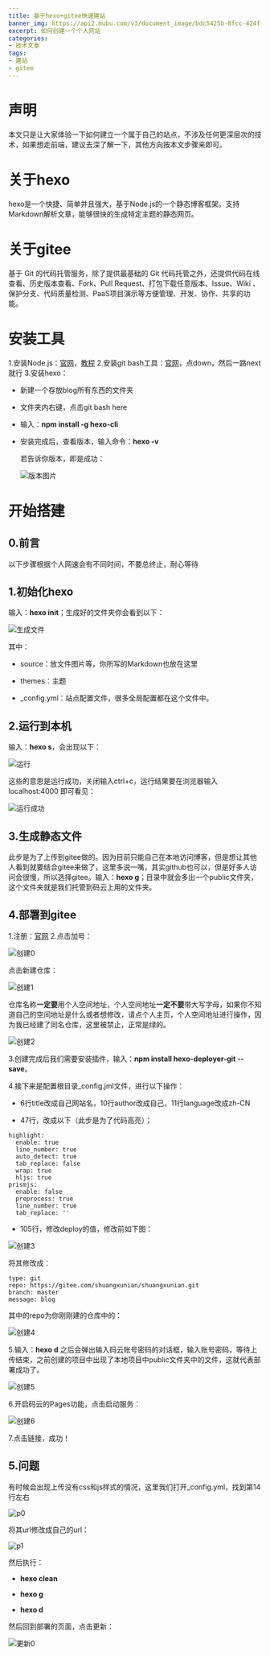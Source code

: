 ```yaml
---
title: 基于hexo+gitee快速建站
banner_img: https://api2.mubu.com/v3/document_image/bdc5425b-8fcc-424f-a94f-0c4b375f528c-3807603.jpg
excerpt: 如何创建一个个人网站
categories:
- 技术文章
tags:
- 建站
- gitee
---
```


# 声明
本文只是让大家体验一下如何建立一个属于自己的站点，不涉及任何更深层次的技术，如果想走前端，建议去深了解一下，其他方向按本文步骤来即可。

# 关于hexo
hexo是一个快捷、简单并且强大，基于Node.js的一个静态博客框架。支持Markdown解析文章，能够很快的生成特定主题的静态网页。

# 关于gitee
基于 Git 的代码托管服务，除了提供最基础的 Git 代码托管之外，还提供代码在线查看、历史版本查看、Fork、Pull Request、打包下载任意版本、Issue、Wiki 、保护分支、代码质量检测、PaaS项目演示等方便管理、开发、协作、共享的功能。

# 安装工具
1.安装Node.js：[官网](https://nodejs.org/en/)，[教程](https://www.runoob.com/nodejs/nodejs-install-setup.html)
2.安装git bash工具：[官网](https://gitforwindows.org/)，点down，然后一路next就行
3.安装hexo：

- 新建一个存放blog所有东西的文件夹

- 文件夹内右键，点击git bash here

- 输入：**npm install -g hexo-cli**

- 安装完成后，查看版本，输入命令：**hexo -v**

  若告诉你版本，即是成功：

  ![版本图片](https://api2.mubu.com/v3/document_image/d944da36-7253-4da6-8e34-d7c50e6b79b5-3807603.jpg)

# 开始搭建

## 0.前言
以下步骤根据个人网速会有不同时间，不要总终止，耐心等待

## 1.初始化hexo
输入：**hexo init**；生成好的文件夹你会看到以下：

![生成文件](https://api2.mubu.com/v3/document_image/d4121266-e4fe-45b4-a792-ebc7efe2aac3-3807603.jpg)

其中：

- source：放文件图片等，你所写的Markdown也放在这里

- themes：主题

- _config.yml：站点配置文件，很多全局配置都在这个文件中。

## 2.运行到本机
输入：**hexo s**，会出现以下：

![运行](https://api2.mubu.com/v3/document_image/8ac93db9-ec2a-4e99-b23a-2cea5d0a43eb-3807603.jpg)

这些的意思是运行成功，关闭输入ctrl+c，运行结果要在浏览器输入 localhost:4000 即可看见：

![运行成功](https://api2.mubu.com/v3/document_image/bdc5425b-8fcc-424f-a94f-0c4b375f528c-3807603.jpg)

## 3.生成静态文件
此步是为了上传到gitee做的。因为目前只能自己在本地访问博客，但是想让其他人看到就要结合gitee来做了，这里多说一嘴，其实github也可以，但是好多人访问会很慢，所以选择gitee。输入：**hexo g**；目录中就会多出一个public文件夹，这个文件夹就是我们托管到码云上用的文件夹。

## 4.部署到gitee
1.注册：[官网](https://gitee.com/)
2.点击加号：

![创建0](https://api2.mubu.com/v3/document_image/9afd1e1c-adf1-49d4-b2ad-9586c819f80b-3807603.jpg)

点击新建仓库：

![创建1](https://api2.mubu.com/v3/document_image/37fa98e9-07b8-4c9c-90a0-49c6113562e9-3807603.jpg)

仓库名称**一定要**用个人空间地址，个人空间地址**一定不要**带大写字母，如果你不知道自己的空间地址是什么或者想修改，请点个人主页，个人空间地址进行操作，因为我已经建了同名仓库，这里被禁止，正常是绿的。

![创建2](https://api2.mubu.com/v3/document_image/3886795b-1562-404e-8d90-c1b031726d9f-3807603.jpg)

3.创建完成后我们需要安装插件，输入：**npm install hexo-deployer-git --save**。

4.接下来是配置根目录_config.jml文件，进行以下操作：

- 6行title改成自己网站名，10行author改成自己，11行language改成zh-CN

- 47行，改成以下（此步是为了代码高亮）；

```
highlight:
  enable: true
  line_number: true
  auto_detect: true
  tab_replace: false
  wrap: true
  hljs: true
prismjs:
  enable: false
  preprocess: true
  line_number: true
  tab_replace: ''
```

- 105行，修改deploy的值，修改前如下图：

![创建3](https://api2.mubu.com/v3/document_image/aa330005-dce9-4ab8-acde-62a4e0c46a4c-3807603.jpg)

将其修改成：

```
type: git
repo: https://gitee.com/shuangxunian/shuangxunian.git
branch: master
message: blog
```

其中的repo为你刚刚建的仓库中的：

![创建4](https://api2.mubu.com/v3/document_image/374ec3c3-5be5-48f7-9e8e-41fc050b1793-3807603.jpg)


5.输入：**hexo d**
之后会弹出输入码云账号密码的对话框，输入账号密码，等待上传结束，之前创建的项目中出现了本地项目中public文件夹中的文件，这就代表部署成功了。

![创建5](https://api2.mubu.com/v3/document_image/d7c5d753-d109-4404-a397-21ad5a6e6a5c-3807603.jpg)

6.开启码云的Pages功能，点击启动服务：

![创建6](https://api2.mubu.com/v3/document_image/d7c5d753-d109-4404-a397-21ad5a6e6a5c-3807603.jpg)

7.点击链接，成功！

## 5.问题

有时候会出现上传没有css和js样式的情况，这里我们打开_config.yml，找到第14行左右

![p0](https://api2.mubu.com/v3/document_image/5738a97c-6728-4d66-9e00-aa1b6c182f6a-3807603.jpg)

将其url修改成自己的url：

![p1](https://api2.mubu.com/v3/document_image/58752849-f1fe-4e18-9e10-493f3242f653-3807603.jpg)

然后执行：

- **hexo clean**

- **hexo g**

- **hexo d**

然后回到部署的页面，点击更新：

![更新0](https://api2.mubu.com/v3/document_image/9a36c42a-cce6-4b12-b2c5-ba0f515d6c05-3807603.jpg)